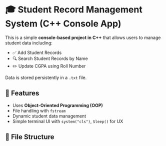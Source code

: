 # 🎓 Student Record Management System (C++ Console App)

This is a simple **console-based project in C++** that allows users to manage student data including:

- ✅ Add Student Records
- 🔍 Search Student Records by Name
- ✏️ Update CGPA using Roll Number

Data is stored persistently in a `.txt` file.

## 📁 Features

- Uses **Object-Oriented Programming (OOP)**
- File handling with `fstream`
- Dynamic student data management
- Simple terminal UI with `system("cls")`, `Sleep()` for UX

## 📂 File Structure

